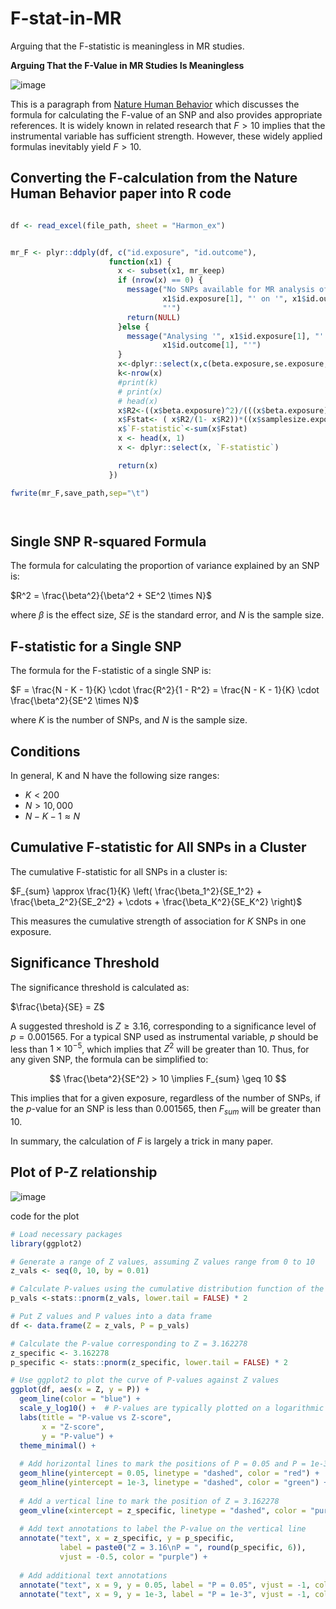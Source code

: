 
# F-stat-in-MR
Arguing that the F-statistic is meaningless in MR studies.

**Arguing That the F-Value in MR Studies Is Meaningless**

![image](https://github.com/user-attachments/assets/ab395487-e3b8-4819-8684-741a8fcc5c77)

This is a paragraph from [Nature Human Behavior](https://doi.org/10.1038/s41562-024-01879-8) which discusses the formula for calculating the F-value of an SNP and also provides appropriate references. It is widely known in related research that $F > 10$ implies that the instrumental variable has sufficient strength. However, these widely applied formulas inevitably yield $F > 10$.

## Converting the F-calculation from the Nature Human Behavior paper into R code

```r

df <- read_excel(file_path, sheet = "Harmon_ex")


mr_F <- plyr::ddply(df, c("id.exposure", "id.outcome"), 
                      function(x1) {
                        x <- subset(x1, mr_keep)
                        if (nrow(x) == 0) {
                          message("No SNPs available for MR analysis of '", 
                                  x1$id.exposure[1], "' on '", x1$id.outcome[1], 
                                  "'")
                          return(NULL)
                        }else {
                          message("Analysing '", x1$id.exposure[1], "' on '", 
                                  x1$id.outcome[1], "'")
                        }
                        x<-dplyr::select(x,c(beta.exposure,se.exposure,samplesize.exposure))
                        k<-nrow(x)
                        #print(k)
                        # print(x)
                        # head(x)
                        x$R2<-((x$beta.exposure)^2)/(((x$beta.exposure)^2)+((x$se.exposure)^2)*x$samplesize.exposure)
                        x$Fstat<- ( x$R2/(1- x$R2))*((x$samplesize.exposure-k-1)/k)
                        x$`F-statistic`<-sum(x$Fstat)
                        x <- head(x, 1) 
                        x <- dplyr::select(x, `F-statistic`) 

                        return(x)
                      })

fwrite(mr_F,save_path,sep="\t")




```

## Single SNP R-squared Formula

The formula for calculating the proportion of variance explained by an SNP is:

$R^2 = \frac{\beta^2}{\beta^2 + SE^2 \times N}$

where $\beta$ is the effect size, $SE$ is the standard error, and $N$ is the sample size.

## F-statistic for a Single SNP

The formula for the F-statistic of a single SNP is:

$F = \frac{N - K - 1}{K} \cdot \frac{R^2}{1 - R^2} = \frac{N - K - 1}{K} \cdot \frac{\beta^2}{SE^2 \times N}$

where $K$ is the number of SNPs, and $N$ is the sample size.

## Conditions
In general, K and N have the following size ranges:

- $K < 200$
- $N > 10,000$
- $N - K - 1 \approx N$

## Cumulative F-statistic for All SNPs in a Cluster

The cumulative F-statistic for all SNPs in a cluster is:

$F_{sum} \approx \frac{1}{K} \left( \frac{\beta_1^2}{SE_1^2} + \frac{\beta_2^2}{SE_2^2} + \cdots + \frac{\beta_K^2}{SE_K^2} \right)$

This measures the cumulative strength of association for $K$ SNPs in one exposure.

## Significance Threshold

The significance threshold is calculated as:

$\frac{\beta}{SE} = Z$

A suggested threshold is $Z \geq 3.16$, corresponding to a significance level of $p = 0.001565$. For a typical SNP used as instrumental variable, $p$ should be less than $1 \times 10^{-5}$, which implies that $Z^2$ will be greater than 10. Thus, for any given SNP, the formula can be simplified to:

$$
\frac{\beta^2}{SE^2} > 10 \implies F_{sum} \geq 10
$$

This implies that for a given exposure, regardless of the number of SNPs, if the $p$-value for an SNP is less than $0.001565$, then $F_{sum}$ will be greater than 10.

In summary, the calculation of $F$ is largely a trick in many paper.

## Plot of P-Z relationship

![image](https://github.com/user-attachments/assets/1e5c3505-c5da-4245-a408-7508892a978b)

code for the plot
```r
# Load necessary packages
library(ggplot2)

# Generate a range of Z values, assuming Z values range from 0 to 10
z_vals <- seq(0, 10, by = 0.01)

# Calculate P-values using the cumulative distribution function of the normal distribution
p_vals <-stats::pnorm(z_vals, lower.tail = FALSE) * 2

# Put Z values and P values into a data frame
df <- data.frame(Z = z_vals, P = p_vals)

# Calculate the P-value corresponding to Z = 3.162278
z_specific <- 3.162278
p_specific <- stats::pnorm(z_specific, lower.tail = FALSE) * 2

# Use ggplot2 to plot the curve of P-values against Z values
ggplot(df, aes(x = Z, y = P)) +
  geom_line(color = "blue") +
  scale_y_log10() +  # P-values are typically plotted on a logarithmic scale
  labs(title = "P-value vs Z-score", 
       x = "Z-score", 
       y = "P-value") +
  theme_minimal() +
  
  # Add horizontal lines to mark the positions of P = 0.05 and P = 1e-3
  geom_hline(yintercept = 0.05, linetype = "dashed", color = "red") +
  geom_hline(yintercept = 1e-3, linetype = "dashed", color = "green") +
  
  # Add a vertical line to mark the position of Z = 3.162278
  geom_vline(xintercept = z_specific, linetype = "dashed", color = "purple") +
  
  # Add text annotations to label the P-value on the vertical line
  annotate("text", x = z_specific, y = p_specific, 
           label = paste0("Z = 3.16\nP = ", round(p_specific, 6)), 
           vjust = -0.5, color = "purple") +
  
  # Add additional text annotations
  annotate("text", x = 9, y = 0.05, label = "P = 0.05", vjust = -1, color = "red") +
  annotate("text", x = 9, y = 1e-3, label = "P = 1e-3", vjust = -1, color = "green")

```






